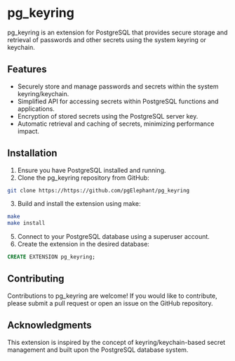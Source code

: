 # pg_keyring

pg_keyring is an extension for PostgreSQL that provides secure storage and retrieval of passwords and other secrets using the system keyring or keychain.

## Features

- Securely store and manage passwords and secrets within the system keyring/keychain.
- Simplified API for accessing secrets within PostgreSQL functions and applications.
- Encryption of stored secrets using the PostgreSQL server key.
- Automatic retrieval and caching of secrets, minimizing performance impact.

## Installation

1. Ensure you have PostgreSQL installed and running.
2. Clone the pg_keyring repository from GitHub:

```bash
git clone https://https://github.com/pgElephant/pg_keyring
```

3. Build and install the extension using make:

```bash
make
make install
```

5. Connect to your PostgreSQL database using a superuser account.
6. Create the extension in the desired database:

```sql
CREATE EXTENSION pg_keyring;
```

## Contributing
Contributions to pg_keyring are welcome! If you would like to contribute, please submit a pull request or open an issue on the GitHub repository.

## Acknowledgments
This extension is inspired by the concept of keyring/keychain-based secret management and built upon the PostgreSQL database system.
